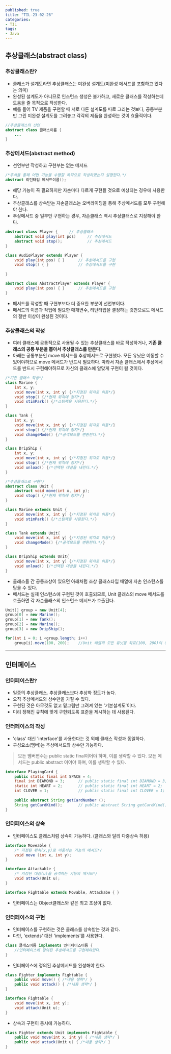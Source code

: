 ```yaml
---
published: true
title: "TIL-23-02-26"
categories: 
- TIL
tags:
- Java
---
```

## 추상클래스(abstract class)
### 추상클래스란?
* 클래스가 설계도라면 추상클래스는 미완성 설계도(미완성 메서드를 포함하고 있다는 의미)
* 완성된 설계도가 아니므로 인스턴스 생성은 불가하고, 새로운 클래스를 작성하는데 도움을 줄 목적으로 작성한다.
* 예를 들어 TV 제품을 구현할 때 서로 다른 설계도를 따로 그리는 것보다, 공통부분만 그린 미완성 설계도를 그려놓고 각각의 제품을 완성하는 것이 효율적이다.

```java
//추상클래스의 선언
abstract class 클래스이름 {
    ...
}
```

### 추상메서드(abstract method)
* 선언부만 작성하고 구현부는 없는 메서드

```java
/*주석을 통해 어떤 기능을 수행할 목적으로 작성하였는지 설명한다.*/
abstract 리턴타입 메서드이름();
```

* 해당 기능이 꼭 필요하지만 자손마다 다르게 구현될 것으로 예상되는 경우에 사용한다.
* 추상클래스를 상속받는 자손클래스는 오버라이딩을 통해 추상메서드를 모두 구현해야 한다.
* 추상메서드 중 일부만 구현하는 경우, 자손클래스 역시 추상클래스로 지정해야 한다.

```java
abstract class Player {     // 추상클래스
    abstract void play(int pos)     // 추상메서드
    abstract void stop();           // 추상메서드
}

class AudioPlayer extends Player {
    void play(int pos) { }      // 추상메서드를 구현
    void stop() { }             // 추상메서드를 구현
    
}

abstract class AbstractPlayer extends Player {
    void play(int pos) { }      // 추상메서드를 구현
}
```
* 메서드를 작성할 때 구현부보다 더 중요한 부분이 선언부이다.
* 메서드의 이름과 작업에 필요한 매개변수, 리턴타입을 결정하는 것만으로도 메서드의 절반 이상이 완성된 것이다.

### 추상클래스의 작성
* 여러 클래스에 공통적으로 사용될 수 있는 추상클래스를 바로 작성하거나, **기존 클래스의 공통 부분을 뽑아서 추상클래스를 만든다.**
* 아래는 공통부분인 move 메서드를 추상메서드로 구현했다. 모든 유닛은 이동할 수 있어야하므로 move 메서드가 반드시 필요하다. 따라서 자손 클래스에서 추상메서드를 반드시 구현해야하므로 자신의 클래스에 알맞게 구현이 될 것이다.

```java
/*기존 클래스 작성*/
class Marine {
    int x, y;
    void move(int x, int y) {/*지정된 위치로 이동*/}
    void stop() {/*현재 위치에 정지*/}
    void stimPark() {/*스팀팩을 사용한다.*/}
}

class Tank {
    int x, y;
    void move(int x, int y) {/*지정된 위치로 이동*/}
    void stop() {/*현재 위치에 정지*/}
    void changeMode() {/*공격모드를 변환한다.*/}
}

class DripShip {
    int x, y;
    void move(int x, int y) {/*지정된 위치로 이동*/}
    void stop() {/*현재 위치에 정지*/}
    void unload() {/*선택된 대상을 내린다.*/}
}
```

```java
/*추상클래스로 구현*/
abstract class Unit {
    abstract void move(int x, int y);
    void stop() {/*현재 위치에 정지*/}
}

class Marine extends Unit {
    void move(int x, int y) {/*지정된 위치로 이동*/}
    void stimPark() {/*스팀팩을 사용한다.*/}
}

class Tank extends Unit{
    void move(int x, int y) {/*지정된 위치로 이동*/}
    void changeMode() {/*공격모드를 변환한다.*/}
}

class DripShip extends Unit{
    void move(int x, int y) {/*지정된 위치로 이동*/}
    void unload() {/*선택된 대상을 내린다.*/}
}
```

* 클래스들 간 공통조상이 있으면 아래처럼 조상 클래스타입 배열에 자손 인스턴스를 담을 수 있다.
* 메서드는 실제 인스턴스에 구현된 것이 호출되므로, Unit 클래스의 move 메서드를 호출하면 각 자손클래스의 인스턴스 메서드가 호출된다.

```java
Unit[] group = new Unit[4];
group[0] = new Marine();
group[1] = new Tank();
group[2] = new Marine();
group[3] = new DripShip();

for(int i = 0; i <group.length; i++)
    group[i].move(100, 200);    //Unit 배열의 모든 유닛을 좌표(100, 200)의 위치로 이동한다.
```
---
## 인터페이스
### 인터페이스란?
* 일종의 추상클래스. 추상클래스보다 추상화 정도가 높다.
* 오직 추상메서드와 상수만을 가질 수 있다.
* 구현된 것은 아무것도 없고 밑그림만 그려져 있는 '기본설계도'이다.
* 미리 정해진 규칙에 맞게 구현되도록 표준을 제시하는 데 사용된다.

### 인터페이스의 작성
* 'class' 대신 'interface'를 사용한다는 것 외에 클래스 작성과 동일하다.
* 구성요소(멤버)는 추상메서드와 상수만 가능하다.
> 모든 멤버변수는 public static final이어야 하며, 이를 생략할 수 있다.
> 모든 메서드는 public abstract 이어야 하며, 이를 생략할 수 있다.

```java
interface PlayingCard {
    public static final int SPACE = 4;
    final int DIAMOND = 3;      // public static final int DIAMOND = 3;  
    static int HEART = 2;       // public static final int HEART = 2;  
    int CLOVER = 1;             // public static final int CLOVER = 1; 
    
    public abstract String getCardNumber ();
    String getCardKind();       // public abstract String getCardKind();
}
```

### 인터페이스의 상속
* 인터페이스도 클래스처럼 상속이 가능하다. (클래스와 달리 다중상속 허용)

```java
interface Moveable {
    /* 지정된 위치(x,y)로 이동하는 기능의 메서드*/
    void move (int x, int y);
}

interface Attackable {
    /* 지정된 대상(u)을 공격하는 기능의 메서드*/
    void attack(Unit u);
}

interface Fightable extends Movable, Attackabe { }
```
* 인터페이스는 Object클래스와 같은 최고 조상이 없다.

### 인터페이스의 구현
* 인터페이스를 구현하는 것은 클래스를 상속받는 것과 같다.
* 다만, 'extends' 대신 'implements'를 사용한다.

```java
class 클래스이름 implements 인터페이스이름 {
    //인터페이스에 정의된 추상메서드를 구현해야한다.
}
```
* 인터페이스에 정의된 추상메서드를 완성해야 한다.

```java
class Fighter implements Fightable {
    public void move() { /*내용 생략*/ }
    public void attack() { /*내용 생략*/ }
}

interface Fightable {
    void move(int x, int y);
    void attack(Unit u);
}
```
* 상속과 구현이 동시에 가능하다.

```java
class Fighter extends Unit implements Fightable {
    public void move(int x, int y) { /*내용 생략*/ }
    public void attack(Unit u) { /*내용 생략*/ }
}
```